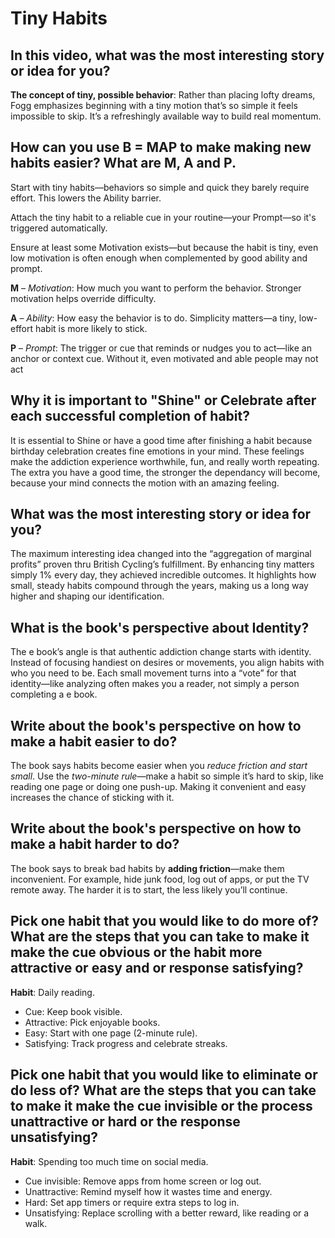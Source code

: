 # Tiny Habits

## In this video, what was the most interesting story or idea for you?
**The concept of tiny, possible behavior**: Rather than placing lofty dreams, Fogg emphasizes beginning with a tiny motion that’s so simple it feels impossible to skip. It’s a refreshingly available way to build real momentum.

## How can you use B = MAP to make making new habits easier? What are M, A and P.

Start with tiny habits—behaviors so simple and quick they barely require effort. This lowers the Ability barrier. 

Attach the tiny habit to a reliable cue in your routine—your Prompt—so it's triggered automatically.

Ensure at least some Motivation exists—but because the habit is tiny, even low motivation is often enough when complemented by good ability and prompt.

**M** – *Motivation*: How much you want to perform the behavior. Stronger motivation helps override difficulty.

**A** – *Ability*: How easy the behavior is to do. Simplicity matters—a tiny, low-effort habit is more likely to stick.

**P** – *Prompt*: The trigger or cue that reminds or nudges you to act—like an anchor or context cue. Without it, even motivated and able people may not act

## Why it is important to "Shine" or Celebrate after each successful completion of habit?

It is essential to Shine or have a good time after finishing a habit because birthday celebration creates fine emotions in your mind. These feelings make the addiction experience worthwhile, fun, and really worth repeating. The extra you have a good time, the stronger the dependancy will become, because your mind connects the motion with an amazing feeling.

## What was the most interesting story or idea for you?

The maximum interesting idea changed into the “aggregation of marginal profits” proven thru British Cycling’s fulfillment. By enhancing tiny matters simply 1% every day, they achieved incredible outcomes. It highlights how small, steady habits compound through the years, making us a long way higher and shaping our identification.

## What is the book's perspective about Identity?

The e book’s angle is that authentic addiction change starts with identity. Instead of focusing handiest on desires or movements, you align habits with who you need to be. Each small movement turns into a “vote” for that identity—like analyzing often makes you a reader, not simply a person completing a e book.

## Write about the book's perspective on how to make a habit easier to do?

The book says habits become easier when you *reduce friction and start small*. Use the *two-minute rule*—make a habit so simple it’s hard to skip, like reading one page or doing one push-up. Making it convenient and easy increases the chance of sticking with it.

## Write about the book's perspective on how to make a habit harder to do?

The book says to break bad habits by **adding friction**—make them inconvenient. For example, hide junk food, log out of apps, or put the TV remote away. The harder it is to start, the less likely you’ll continue.

## Pick one habit that you would like to do more of? What are the steps that you can take to make it make the cue obvious or the habit more attractive or easy and or response satisfying?

**Habit**: Daily reading.
* Cue: Keep book visible.
* Attractive: Pick enjoyable books.
* Easy: Start with one page (2-minute rule).
* Satisfying: Track progress and celebrate streaks.

## Pick one habit that you would like to eliminate or do less of? What are the steps that you can take to make it make the cue invisible or the process unattractive or hard or the response unsatisfying?

**Habit**: Spending too much time on social media.
* Cue invisible: Remove apps from home screen or log out.
* Unattractive: Remind myself how it wastes time and energy.
* Hard: Set app timers or require extra steps to log in.
* Unsatisfying: Replace scrolling with a better reward, like reading or a walk.

